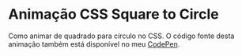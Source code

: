 # Animação CSS Square to Circle

Como animar de quadrado para círculo no CSS. O código fonte desta animação também está disponível no meu [CodePen](https://codepen.io/tigercodes/pen/gOLqRPo).
